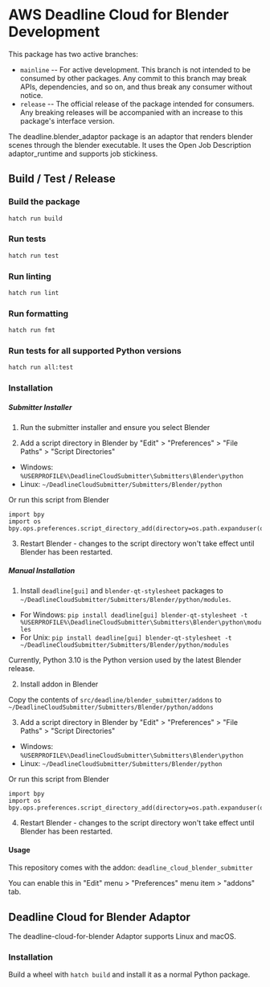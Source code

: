# AWS Deadline Cloud for Blender Development

This package has two active branches:

- `mainline` -- For active development. This branch is not intended to be consumed by other packages. Any commit to this branch may break APIs, dependencies, and so on, and thus break any consumer without notice.
- `release` -- The official release of the package intended for consumers. Any breaking releases will be accompanied with an increase to this package's interface version.

The deadline.blender_adaptor package is an adaptor that renders blender scenes through the blender executable. It uses the Open Job Description adaptor_runtime and supports job stickiness.

## Build / Test / Release

### Build the package

```bash
hatch run build
```

### Run tests

```bash
hatch run test
```

### Run linting

```bash
hatch run lint
```

### Run formatting

```bash
hatch run fmt
```

### Run tests for all supported Python versions

```bash
hatch run all:test
```

### Installation

##### Submitter Installer

1. Run the submitter installer and ensure you select Blender

2. Add a script directory in Blender by "Edit" > "Preferences" > "File Paths" > "Script Directories"
  * Windows: `%USERPROFILE%\DeadlineCloudSubmitter\Submitters\Blender\python`
  * Linux: `~/DeadlineCloudSubmitter/Submitters/Blender/python`

  Or run this script from Blender

  ```
  import bpy
  import os
  bpy.ops.preferences.script_directory_add(directory=os.path.expanduser(os.path.normpath('~/DeadlineCloudSubmitter/Submitters/Blender/python')))
  ```

3. Restart Blender - changes to the script directory won't take effect until Blender has been restarted.

##### Manual Installation

1. Install `deadline[gui]` and `blender-qt-stylesheet` packages to `~/DeadlineCloudSubmitter/Submitters/Blender/python/modules`.
  - For Windows: `pip install deadline[gui] blender-qt-stylesheet -t %USERPROFILE%\DeadlineCloudSubmitter\Submitters\Blender\python\modules`
  - For Unix: `pip install deadline[gui] blender-qt-stylesheet -t ~/DeadlineCloudSubmitter/Submitters/Blender/python/modules`

  Currently, Python 3.10 is the Python version used by the latest Blender release.

2. Install addon in Blender

  Copy the contents of `src/deadline/blender_submitter/addons` to `~/DeadlineCloudSubmitter/Submitters/Blender/python/addons`

3. Add a script directory in Blender by "Edit" > "Preferences" > "File Paths" > "Script Directories"
  * Windows: `%USERPROFILE%\DeadlineCloudSubmitter\Submitters\Blender\python`
  * Linux: `~/DeadlineCloudSubmitter/Submitters/Blender/python`

  Or run this script from Blender

  ```
  import bpy
  import os
  bpy.ops.preferences.script_directory_add(directory=os.path.expanduser(os.path.normpath('~/DeadlineCloudSubmitter/Submitters/Blender/python')))
  ```

4. Restart Blender - changes to the script directory won't take effect until Blender has been restarted.

#### Usage

This repository comes with the addon: `deadline_cloud_blender_submitter`

You can enable this in "Edit" menu > "Preferences" menu item > "addons" tab.

## Deadline Cloud for Blender Adaptor

The deadline-cloud-for-blender Adaptor supports Linux and macOS.

### Installation

Build a wheel with `hatch build` and install it as a normal Python package.
